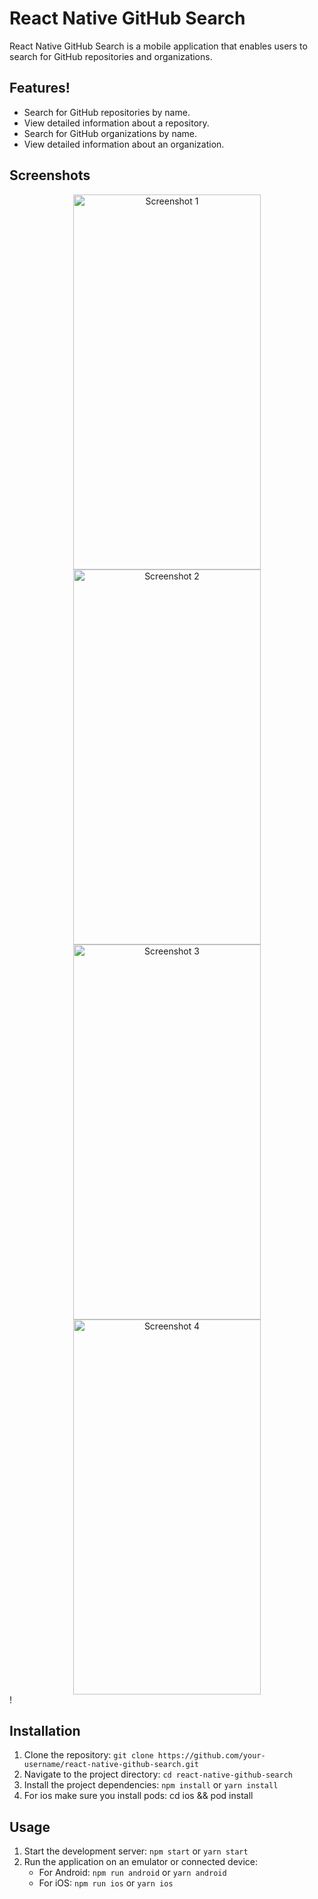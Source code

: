 # React Native GitHub Search

React Native GitHub Search is a mobile application that enables users to search for GitHub repositories and organizations.


## Features!

- Search for GitHub repositories by name.
- View detailed information about a repository.
- Search for GitHub organizations by name.
- View detailed information about an organization.

## Screenshots
<div align="center">
  <img src="https://github.com/wanderfeys/GithubSearch/assets/35937442/f113f8d0-f050-4130-bd6d-339fd578fa79" alt="Screenshot 1" width="300" height="600">
  <img src="https://github.com/wanderfeys/GithubSearch/assets/35937442/d1e402d4-8c43-45d3-be97-2c5b801dfb4c" alt="Screenshot 2" width="300" height="600">
</div>

<div align="center">
  <img src="https://github.com/wanderfeys/GithubSearch/assets/35937442/6ecb2951-2250-4cfa-8e64-f32af6a1f8d7" alt="Screenshot 3" width="300" height="600">
  <img src="https://github.com/wanderfeys/GithubSearch/assets/35937442/fa31c5fe-d76b-4fd3-ac2b-315fce34394a" alt="Screenshot 4" width="300" height="600">
</div>!

## Installation

1. Clone the repository: `git clone https://github.com/your-username/react-native-github-search.git`
2. Navigate to the project directory: `cd react-native-github-search`
3. Install the project dependencies: `npm install` or `yarn install`
4. For ios make sure you install pods: cd ios && pod install

## Usage

1. Start the development server: `npm start` or `yarn start`
2. Run the application on an emulator or connected device:
   - For Android: `npm run android` or `yarn android`
   - For iOS: `npm run ios` or `yarn ios`

